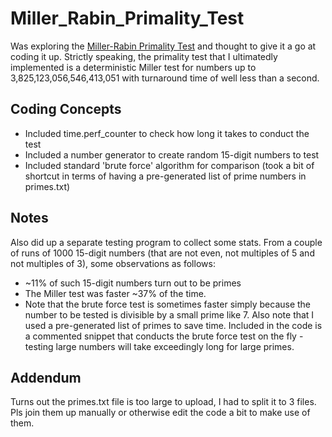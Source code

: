 # Miller_Rabin_Primality_Test
Was exploring the [Miller-Rabin Primality Test](https://en.wikipedia.org/wiki/Miller%E2%80%93Rabin_primality_test) and thought to give it a go at coding it up. Strictly speaking, the primality test that I ultimatedly implemented is a deterministic Miller test for numbers up to 3,825,123,056,546,413,051 with turnaround time of well less than a second.

## Coding Concepts
- Included time.perf_counter to check how long it takes to conduct the test
- Included a number generator to create random 15-digit numbers to test
- Included standard 'brute force' algorithm for comparison (took a bit of shortcut in terms of having a pre-generated list of prime numbers in primes.txt)

## Notes
Also did up a separate testing program to collect some stats. From a couple of runs of 1000 15-digit numbers (that are not even, not multiples of 5 and not multiples of 3), some observations as follows:
- ~11% of such 15-digit numbers turn out to be primes
- The Miller test was faster ~37% of the time.
- Note that the brute force test is sometimes faster simply because the number to be tested is divisible by a small prime like 7. Also note that I used a pre-generated list of primes to save time. Included in the code is a commented snippet that conducts the brute force test on the fly - testing large numbers will take exceedingly long for large primes.

## Addendum
Turns out the primes.txt file is too large to upload, I had to split it to 3 files. Pls join them up manually or otherwise edit the code a bit to make use of them.
